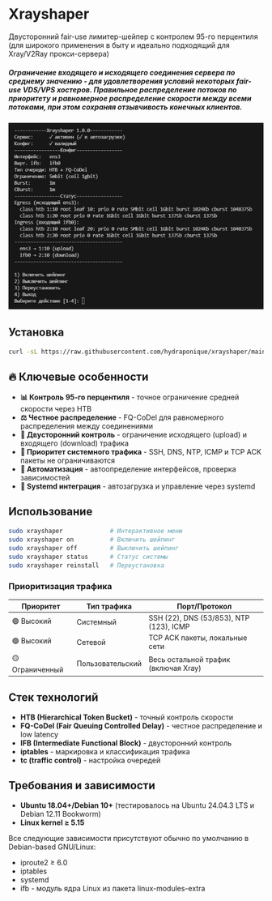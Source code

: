 # Xrayshaper

Двусторонний fair-use лимитер-шейпер с контролем 95-го перцентиля (для широкого применения в быту и идеально подходящий для Xray/V2Ray прокси-сервера)
##### Ограничение входящего и исходящего соединения сервера по среднему значению - для удовлетворения условий некоторых fair-use VDS/VPS хостеров. Правильное распределение потоков по приоритету и равномерное распределение скорости между всеми потоками, при этом сохраняя отзывчивость конечных клиентов.

![Xrayshaper](screenshot.png)

## Установка

```bash
curl -sL https://raw.githubusercontent.com/hydraponique/xrayshaper/main/xrayshaper.sh | sudo bash
```

## 🔥 Ключевые особенности

- **📊 Контроль 95-го перцентиля** - точное ограничение средней скорости через HTB
- **⚖️ Честное распределение** - FQ-CoDel для равномерного распределения между соединениями
- **🔁 Двусторонний контроль** - ограничение исходящего (upload) и входящего (download) трафика
- **🎯 Приоритет системного трафика** - SSH, DNS, NTP, ICMP и TCP ACK пакеты не ограничиваются
- **🤖 Автоматизация** - автоопределение интерфейсов, проверка зависимостей
- **🔧 Systemd интеграция** - автозагрузка и управление через systemd

## Использование

```bash
sudo xrayshaper             # Интерактивное меню
sudo xrayshaper on          # Включить шейпинг
sudo xrayshaper off         # Выключить шейпинг  
sudo xrayshaper status      # Статус системы
sudo xrayshaper reinstall   # Переустановка
```
### Приоритизация трафика

| Приоритет | Тип трафика | Порт/Протокол |
|-----------|-------------|----------------|
| 🟢 Высокий | Системный | SSH (22), DNS (53/853), NTP (123), ICMP |
| 🟢 Высокий | Сетевой | TCP ACK пакеты, локальные сети |
| 🟡 Ограниченный | Пользовательский | Весь остальной трафик (включая Xray) |

## Стек технологий
- **HTB (Hierarchical Token Bucket)** - точный контроль скорости
- **FQ-CoDel (Fair Queuing Controlled Delay)** - честное распределение и low latency
- **IFB (Intermediate Functional Block)** - двусторонний контроль
- **iptables** - маркировка и классификация трафика
- **tc (traffic control)** - настройка очередей

## Требования и зависимости

- **Ubuntu 18.04+/Debian 10+** (тестировалось на Ubuntu 24.04.3 LTS и Debian 12.11 Bookworm)
- **Linux kernel ≥ 5.15**

Все следующие зависимости присутствуют обычно по умолчанию в Debian-based GNU/Linux:
- iproute2 ≥ 6.0
- iptables
- systemd
- ifb - модуль ядра Linux из пакета linux-modules-extra
